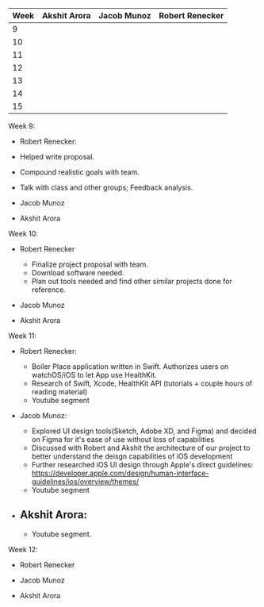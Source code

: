 | Week | Akshit Arora | Jacob Munoz | Robert Renecker |
|------|--------------|-------------|-----------------|
| 9    |              |             |                 |
| 10   |              |             |                 |
| 11   |              |             |                 |
| 12   |              |             |                 |
| 13   |              |             |                 |
| 14   |              |             |                 |
| 15   |              |             |                 |



Week 9:
 - Robert Renecker:
  - Helped write proposal.
  - Compound realistic goals with team.
  - Talk with class and other groups; Feedback analysis.

 - Jacob Munoz

 - Akshit Arora

 Week 10:
  - Robert Renecker
    - Finalize project proposal with team.
    - Download software needed.
    - Plan out tools needed and find other similar projects done for reference.

  - Jacob Munoz

  - Akshit Arora



Week 11:

- Robert Renecker:
  - Boiler Place application written in Swift. Authorizes users on watchOS/iOS to let App use HealthKit.
  - Research of Swift, Xcode, HealthKit API (tutorials + couple hours of reading material)
  - Youtube segment

- Jacob Munoz:
    - Explored UI design tools(Sketch, Adobe XD, and Figma) and decided on Figma for it's ease of use without loss of capabilities
    - Discussed with Robert and Akshit the architecture of our project to better understand the deisgn capabilities of iOS development
    - Further researched iOS UI design through Apple's direct guidelines: https://developer.apple.com/design/human-interface-guidelines/ios/overview/themes/
  - Youtube segment

- Akshit Arora:
  -
  - Youtube segment.


Week 12:
 - Robert Renecker

 - Jacob Munoz

 - Akshit Arora

